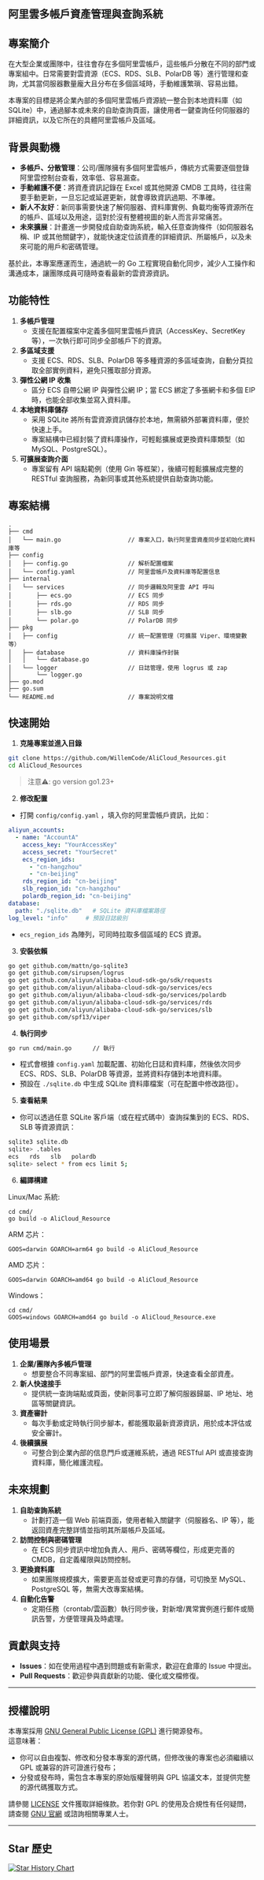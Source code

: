 ## 阿里雲多帳戶資產管理與查詢系統

## 專案簡介

在大型企業或團隊中，往往會存在多個阿里雲帳戶，這些帳戶分散在不同的部門或專案組中。日常需要對雲資源（ECS、RDS、SLB、PolarDB 等）進行管理和查詢，尤其當伺服器數量龐大且分布在多個區域時，手動維護繁瑣、容易出錯。

本專案的目標是將企業內部的多個阿里雲帳戶資源統一整合到本地資料庫（如 SQLite）中，通過腳本或未來的自助查詢頁面，讓使用者一鍵查詢任何伺服器的詳細資訊，以及它所在的具體阿里雲帳戶及區域。

## 背景與動機

- **多帳戶、分散管理**：公司/團隊擁有多個阿里雲帳戶，傳統方式需要逐個登錄阿里雲控制台查看，效率低、容易漏查。
- **手動維護不便**：將資產資訊記錄在 Excel 或其他開源 CMDB 工具時，往往需要手動更新，一旦忘記或延遲更新，就會導致資訊過期、不準確。
- **新人不友好**：新同事需要快速了解伺服器、資料庫實例、負載均衡等資源所在的帳戶、區域以及用途，這對於沒有整體視圖的新人而言非常痛苦。
- **未來擴展**：計畫進一步開發成自助查詢系統，輸入任意查詢條件（如伺服器名稱、IP 或其他關鍵字），就能快速定位該資產的詳細資訊、所屬帳戶，以及未來可能的用戶和密碼管理。

基於此，本專案應運而生，通過統一的 Go 工程實現自動化同步，減少人工操作和溝通成本，讓團隊成員可隨時查看最新的雲資源資訊。

## 功能特性

1. **多帳戶管理**
    - 支援在配置檔案中定義多個阿里雲帳戶資訊（AccessKey、SecretKey 等），一次執行即可同步全部帳戶下的資源。
2. **多區域支援**
    - 支援 ECS、RDS、SLB、PolarDB 等多種資源的多區域查詢，自動分頁拉取全部實例資料，避免只獲取部分資源。
3. **彈性公網 IP 收集**
    - 區分 ECS 自帶公網 IP 與彈性公網 IP；當 ECS 綁定了多張網卡和多個 EIP 時，也能全部收集並寫入資料庫。
4. **本地資料庫儲存**
    - 采用 SQLite 將所有雲資源資訊儲存於本地，無需額外部署資料庫，便於快速上手。
    - 專案結構中已經封裝了資料庫操作，可輕鬆擴展或更換資料庫類型（如 MySQL、PostgreSQL）。
5. **可擴展查詢介面**
    - 專案留有 API 端點範例（使用 Gin 等框架），後續可輕鬆擴展成完整的 RESTful 查詢服務，為新同事或其他系統提供自助查詢功能。

## 專案結構

```
.
├── cmd
│   └── main.go                   // 專案入口，執行阿里雲資產同步並初始化資料庫等
├── config
│   ├── config.go                 // 解析配置檔案
│   └── config.yaml               // 阿里雲帳戶及資料庫等配置信息
├── internal
│   └── services                  // 同步邏輯及阿里雲 API 呼叫
│       ├── ecs.go                // ECS 同步
│       ├── rds.go                // RDS 同步
│       ├── slb.go                // SLB 同步
│       └── polar.go              // PolarDB 同步
├── pkg
│   ├── config                    // 統一配置管理（可擴展 Viper、環境變數等）
│   ├── database                  // 資料庫操作封裝
│   │   └── database.go
│   └── logger                    // 日誌管理，使用 logrus 或 zap
│       └── logger.go
├── go.mod
├── go.sum
└── README.md                     // 專案說明文檔
```

## 快速開始

1. **克隆專案並進入目錄**
    
```bash
git clone https://github.com/WillemCode/AliCloud_Resources.git
cd AliCloud_Resources
```

> 注意⚠️: go version go1.23+
    
2. **修改配置**

* 打開 `config/config.yaml` ，填入你的阿里雲帳戶資訊，比如：

```yaml
aliyun_accounts:
  - name: "AccountA"
    access_key: "YourAccessKey"
    access_secret: "YourSecret"
    ecs_region_ids:
      - "cn-hangzhou"
      - "cn-beijing"
    rds_region_id: "cn-beijing"
    slb_region_id: "cn-hangzhou"
    polardb_region_id: "cn-beijing"
database:
  path: "./sqlite.db"   # SQLite 資料庫檔案路徑
log_level: "info"     # 預設日誌級別
```

* `ecs_region_ids` 為陣列，可同時拉取多個區域的 ECS 資源。

3. **安裝依賴**

```bash
go get github.com/mattn/go-sqlite3
go get github.com/sirupsen/logrus
go get github.com/aliyun/alibaba-cloud-sdk-go/sdk/requests
go get github.com/aliyun/alibaba-cloud-sdk-go/services/ecs
go get github.com/aliyun/alibaba-cloud-sdk-go/services/polardb
go get github.com/aliyun/alibaba-cloud-sdk-go/services/rds
go get github.com/aliyun/alibaba-cloud-sdk-go/services/slb
go get github.com/spf13/viper
```
    
4. **執行同步**
    
```bash
go run cmd/main.go      // 執行
```

* 程式會根據 `config.yaml` 加載配置、初始化日誌和資料庫，然後依次同步 ECS、RDS、SLB、PolarDB 等資源，並將資料存儲到本地資料庫。
* 預設在 `./sqlite.db` 中生成 SQLite 資料庫檔案（可在配置中修改路徑）。

5. **查看結果**

* 你可以透過任意 SQLite 客戶端（或在程式碼中）查詢採集到的 ECS、RDS、SLB 等資源資訊：

```bash
sqlite3 sqlite.db
sqlite> .tables
ecs   rds   slb   polardb
sqlite> select * from ecs limit 5;
```

6. **編譯構建**

Linux/Mac 系統:
```
cd cmd/
go build -o AliCloud_Resource
```

ARM 芯片：
```
GOOS=darwin GOARCH=arm64 go build -o AliCloud_Resource
```

AMD 芯片：
```
GOOS=darwin GOARCH=amd64 go build -o AliCloud_Resource
```

Windows：
```
cd cmd/
GOOS=windows GOARCH=amd64 go build -o AliCloud_Resource.exe
```

## 使用場景

1. **企業/團隊內多帳戶管理**
    - 想要整合不同專案組、部門的阿里雲帳戶資源，快速查看全部資產。
2. **新人快速接手**
    - 提供統一查詢端點或頁面，使新同事可立即了解伺服器歸屬、IP 地址、地區等關鍵資訊。
3. **資產審計**
    - 每次手動或定時執行同步腳本，都能獲取最新資源資訊，用於成本評估或安全審計。
4. **後續擴展**
    - 可整合到企業內部的信息門戶或運維系統，通過 RESTful API 或直接查詢資料庫，簡化維護流程。

## 未來規劃

1. **自助查詢系統**
    - 計劃打造一個 Web 前端頁面，使用者輸入關鍵字（伺服器名、IP 等），能返回資產完整詳情並指明其所屬帳戶及區域。
2. **訪問控制與密碼管理**
    - 在 ECS 同步資訊中增加負責人、用戶、密碼等欄位，形成更完善的 CMDB，自定義權限與訪問控制。
3. **更換資料庫**
    - 如果團隊規模擴大，需要更高並發或更可靠的存儲，可切換至 MySQL、PostgreSQL 等，無需大改專案結構。
4. **自動化告警**
    - 定期任務（crontab/雲函數）執行同步後，對新增/異常實例進行郵件或簡訊告警，方便管理員及時處理。

## 貢獻與支持
- **Issues**：如在使用過程中遇到問題或有新需求，歡迎在倉庫的 Issue 中提出。
- **Pull Requests**：歡迎參與貢獻新的功能、優化或文檔修復。

---

## 授權說明

本專案採用 [GNU General Public License (GPL)](./LICENSE) 進行開源發布。  
這意味著：

- 你可以自由複製、修改和分發本專案的源代碼，但修改後的專案也必須繼續以 GPL 或兼容的許可證進行發布；
- 分發或發布時，需包含本專案的原始版權聲明與 GPL 協議文本，並提供完整的源代碼獲取方式。

請參閱 [LICENSE](./LICENSE) 文件獲取詳細條款。若你對 GPL 的使用及合規性有任何疑問，請查閱 [GNU 官網](https://www.gnu.org/licenses/) 或諮詢相關專業人士。

---

## Star 歷史

[![Star History Chart](https://api.star-history.com/svg?repos=WillemCode/AliCloud_Resources&type=Date)](https://www.star-history.com/#WillemCode/AliCloud_Resources&Date)
